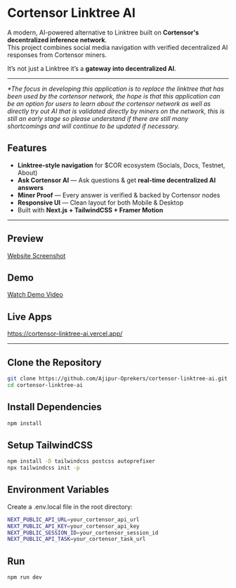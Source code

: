 # Cortensor Linktree AI

A modern, AI-powered alternative to Linktree built on **Cortensor's decentralized inference network**.  
This project combines social media navigation with verified decentralized AI responses from Cortensor miners.  

It’s not just a Linktree it’s a **gateway into decentralized AI**.

---

_*The focus in developing this application is to replace the linktree that has been used by the cortensor network, the hope is that this application can be an option for users to learn about the cortensor network as well as directly try out AI that is validated directly by miners on the network, this is still an early stage so please understand if there are still many shortcomings and will continue to be updated if necessary._

## Features
- **Linktree-style navigation** for $COR ecosystem (Socials, Docs, Testnet, About)
- **Ask Cortensor AI** — Ask questions & get **real-time decentralized AI answers**
- **Miner Proof** — Every answer is verified & backed by Cortensor nodes
- **Responsive UI** — Clean layout for both Mobile & Desktop
- Built with **Next.js + TailwindCSS + Framer Motion**

---

## Preview
[Website Screenshot](https://drive.google.com/file/d/1EaINqffsuxf-39f-UfR4UsAjy7H2Sfxo/view?usp=sharing)

## Demo
[Watch Demo Video](https://drive.google.com/file/d/1M3Z0HNTkzVokCqT9mx8n3jyKJ-4rQAUW/view?usp=sharing)

## Live Apps
https://cortensor-linktree-ai.vercel.app/

---

## Clone the Repository
```bash
git clone https://github.com/Ajipur-Oprekers/cortensor-linktree-ai.git
cd cortensor-linktree-ai
```

## Install Dependencies
```bash
npm install
```

## Setup TailwindCSS
```bash
npm install -D tailwindcss postcss autoprefixer
npx tailwindcss init -p
```

## Environment Variables
Create a .env.local file in the root directory:
```bash
NEXT_PUBLIC_API_URL=your_cortensor_api_url
NEXT_PUBLIC_API_KEY=your_cortensor_api_key
NEXT_PUBLIC_SESSION_ID=your_cortensor_session_id
NEXT_PUBLIC_API_TASK=your_cortensor_task_url
```

## Run
```bash
npm run dev
```






